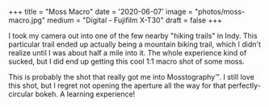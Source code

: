 +++
title = "Moss Macro"
date = '2020-06-07'
image = "photos/moss-macro.jpg"
medium = "Digital - Fujifilm X-T30"
draft = false 
+++

I took my camera out into one of the few nearby "hiking trails" in Indy. This particular trail ended up actually
being a mountain biking trail, which I didn't realize until I was about half a mile into it. The whole experience kind
of sucked, but I did end up getting this cool 1:1 macro shot of some moss.

This is probably the shot that really got me into Mosstography™.
I still love this shot, but I regret not opening the aperture all the way for that perfectly-circular bokeh.
A learning experience!
